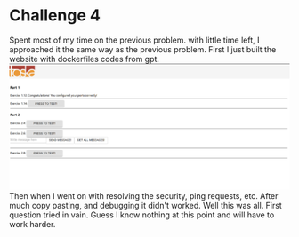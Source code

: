 # Challenge 4
Spent most of my time on the previous problem. with little time left, I approached it the same way as the previous problem.
First I just built the website with dockerfiles codes from gpt. 
![img](<Screenshot 2025-01-29 192855.png>)
Then when I went on with resolving the security, ping requests, etc. After much copy pasting, and debugging it didn't worked.
Well this was all. First question tried in vain.
Guess I know nothing at this point and will have to work harder.